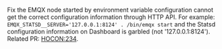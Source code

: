 Fix the EMQX node started by environment variable configuration cannot get the correct configuration information through HTTP API.
For example: `EMQX_STATSD__SERVER='127.0.0.1:8124' . /bin/emqx start`
and the Statsd configuration information on Dashboard is garbled (not '127.0.0.1:8124').
Related PR: [HOCON:234](https://github.com/emqx/hocon/pull/234).
